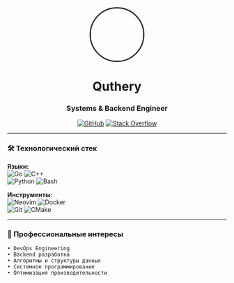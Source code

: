 <div align="center">
  <img src="https://avatars.githubusercontent.com/u/135026855?v=4" width="120" style="border-radius: 50%; border: 3px solid #2D2D2D">
  
  # Quthery
  ### Systems & Backend Engineer
  
  [![GitHub](https://img.shields.io/badge/GitHub-181717?logo=github&style=for-the-badge)](https://github.com/quthery)
  [![Stack Overflow](https://img.shields.io/badge/Stack_Overflow-F58025?logo=stack-overflow&style=for-the-badge)](https://stackoverflow.com/users/your-id)
</div>

---

### 🛠️ Технологический стек
**Языки:**  
![Go](https://img.shields.io/badge/-Go-00ADD8?logo=go&logoColor=white&style=flat)
![C++](https://img.shields.io/badge/-C++-00599C?logo=c%2B%2B&logoColor=white&style=flat)  
![Python](https://img.shields.io/badge/-Python-3776AB?logo=python&logoColor=white&style=flat)
![Bash](https://img.shields.io/badge/-Bash-4EAA25?logo=gnu-bash&logoColor=white&style=flat)

**Инструменты:**  
![Neovim](https://img.shields.io/badge/-Neovim-57A143?logo=neovim&logoColor=white&style=flat)
![Docker](https://img.shields.io/badge/-Docker-2496ED?logo=docker&logoColor=white&style=flat)  
![Git](https://img.shields.io/badge/-Git-F05032?logo=git&logoColor=white&style=flat)
![CMake](https://img.shields.io/badge/-CMake-064F8C?logo=cmake&logoColor=white&style=flat)

---

### 🔭 Профессиональные интересы
```text
• DevOps Engineering
• Backend разработка
• Алгоритмы и структуры данных
• Системное программирование
• Оптимизация производительности

